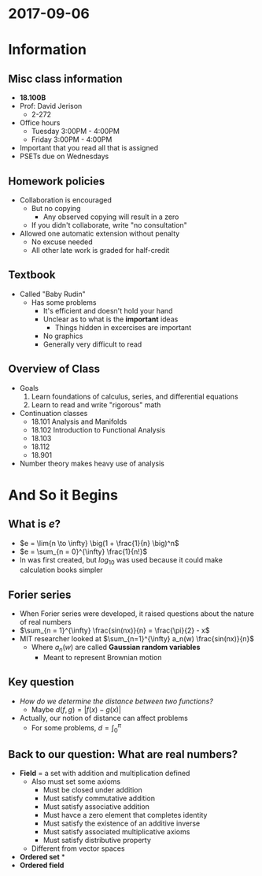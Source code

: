 # 2017-09-06

# Information

## Misc class information
- **18.100B**
- Prof: David Jerison
    * 2-272
- Office hours
    * Tuesday 3:00PM - 4:00PM
    * Friday 3:00PM - 4:00PM
- Important that you read all that is assigned
- PSETs due on Wednesdays

## Homework policies
- Collaboration is encouraged
    * But no copying
        + Any observed copying will result in a zero
    * If you didn't collaborate, write "no consultation"
- Allowed one automatic extension without penalty
    * No excuse needed
    * All other late work is graded for half-credit

## Textbook
- Called "Baby Rudin"
    * Has some problems
        + It's efficient and doesn't hold your hand
        + Unclear as to what is the **important** ideas
            - Things hidden in excercises are important
        + No graphics
        + Generally very difficult to read

## Overview of Class
- Goals
    1. Learn foundations of calculus, series, and differential equations
    2. Learn to read and write "rigorous" math
- Continuation classes
    - 18.101 Analysis and Manifolds
    - 18.102 Introduction to Functional Analysis
    - 18.103
    - 18.112
    - 18.901
- Number theory makes heavy use of analysis

# And So it Begins

## What is $e$?
- $e = \lim{n \to \infty} \big(1 + \frac{1}{n} \big)^n$
- $e = \sum_{n = 0}^{\infty} \frac{1}{n!}$
- ln was first created, but $log_10$ was used because it could make calculation books simpler

## Forier series
- When Forier series were developed, it raised questions about the nature of real numbers
- $\sum_{n = 1}^{\infty} \frac{sin(nx)}{n} = \frac{\pi}{2} - x$
- MIT researcher looked at $\sum_{n=1}^{\infty} a_n(w) \frac{sin(nx)}{n}$
    * Where $a_n(w)$ are called **Gaussian random variables**
        + Meant to represent Brownian motion

## Key question
- _How do we determine the distance between two functions?_
    * Maybe $d(f, g) = |f(x) - g(x)|$
- Actually, our notion of distance can affect problems
    * For some problems, $d = \int_0^\pi$

## Back to our question: What are real numbers?
- **Field** = a set with addition and multiplication defined
    * Also must set some axioms
        + Must be closed under addition
        + Must satisfy commutative addition
        + Must satisfy associative addition
        + Must havce a zero element that completes identity
        + Must satisfy the existence of an additive inverse
        + Must satisfy associated multiplicative axioms
        + Must satisfy distributive property
    * Different from vector spaces
- **Ordered set**
    *
- **Ordered field**
